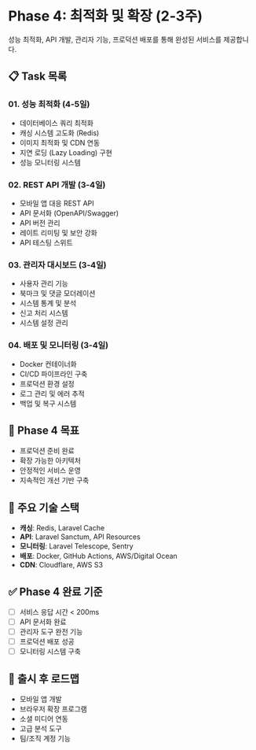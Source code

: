 # Phase 4: 최적화 및 확장 (2-3주)

성능 최적화, API 개발, 관리자 기능, 프로덕션 배포를 통해 완성된 서비스를 제공합니다.

## 📋 Task 목록

### 01. 성능 최적화 (4-5일)
- 데이터베이스 쿼리 최적화
- 캐싱 시스템 고도화 (Redis)
- 이미지 최적화 및 CDN 연동
- 지연 로딩 (Lazy Loading) 구현
- 성능 모니터링 시스템

### 02. REST API 개발 (3-4일)
- 모바일 앱 대응 REST API
- API 문서화 (OpenAPI/Swagger)
- API 버전 관리
- 레이트 리미팅 및 보안 강화
- API 테스팅 스위트

### 03. 관리자 대시보드 (3-4일)
- 사용자 관리 기능
- 북마크 및 댓글 모더레이션
- 시스템 통계 및 분석
- 신고 처리 시스템
- 시스템 설정 관리

### 04. 배포 및 모니터링 (3-4일)
- Docker 컨테이너화
- CI/CD 파이프라인 구축
- 프로덕션 환경 설정
- 로그 관리 및 에러 추적
- 백업 및 복구 시스템

## 🎯 Phase 4 목표
- 프로덕션 준비 완료
- 확장 가능한 아키텍처
- 안정적인 서비스 운영
- 지속적인 개선 기반 구축

## 🔧 주요 기술 스택
- **캐싱**: Redis, Laravel Cache
- **API**: Laravel Sanctum, API Resources
- **모니터링**: Laravel Telescope, Sentry
- **배포**: Docker, GitHub Actions, AWS/Digital Ocean
- **CDN**: Cloudflare, AWS S3

## ✅ Phase 4 완료 기준
- [ ] 서비스 응답 시간 < 200ms
- [ ] API 문서화 완료
- [ ] 관리자 도구 완전 기능
- [ ] 프로덕션 배포 성공
- [ ] 모니터링 시스템 구축

## 🚀 출시 후 로드맵
- 모바일 앱 개발
- 브라우저 확장 프로그램
- 소셜 미디어 연동
- 고급 분석 도구
- 팀/조직 계정 기능